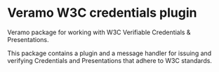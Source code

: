# Veramo W3C credentials plugin 

Veramo package for working with W3C Verifiable Credentials & Presentations.

This package contains a plugin and a message handler for issuing and verifying Credentials
and Presentations that adhere to W3C standards.


